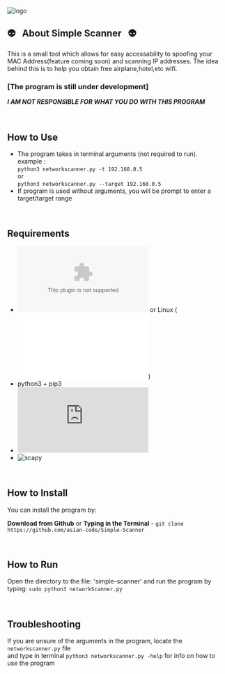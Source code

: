 
![logo](http://i65.tinypic.com/6swdx0.jpg)

## :alien: &nbsp; About Simple Scanner &nbsp; :alien:

This is a small tool which allows for easy accessability to spoofing your MAC Address(feature coming soon) and scanning IP addresses.
The idea behind this is to help you obtain free airplane,hotel,etc wifi.<br>
### [The program is still under development]

***I AM NOT RESPONSIBLE FOR WHAT YOU DO WITH THIS PROGRAM***

<br>

## How to Use
 * The program takes in terminal arguments (not required to run). <br>
 example :  
 `python3 networkscanner.py -t 192.168.0.5`<br> 
 or <br>
 `python3 networkscanner.py --target 192.168.0.5` <br>
 * If program is used without arguments, you will be prompt to enter a target/target range
 
<br>

##  Requirements

* ![Mac OS X](www.apple.com) or Linux (![Kali Linux](www.kali.org))
* python3 + pip3
* ![os](https://docs.python.org/3/library/os.html)
* ![scapy](https://pypi.org/project/scapy-python3/)

<br>

## How to Install

You can install the program by:

**Download from Github** or **Typing in the Terminal** - `git clone https://github.com/asian-code/Simple-Scanner`

<br>

## How to Run

Open the directory to the file: 'simple-scanner' and run the program by typing: 
`sudo python3 networkScanner.py`

<br>

## Troubleshooting

If you are unsure of the arguments in the program, locate the `networkscanner.py` file <br>and type in terminal `python3 networkscanner.py -help` for info on how to use the program
